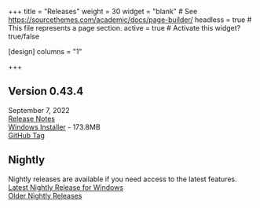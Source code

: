 +++
title = "Releases"
weight = 30
widget = "blank"  # See https://sourcethemes.com/academic/docs/page-builder/
headless = true  # This file represents a page section.
active = true  # Activate this widget? true/false

[design]
columns = "1"

+++

<a name="releases"></a>

## Version 0.43.4
September 7, 2022<br>
[Release Notes](docs/releases/ver_0_43_4/)<br>
[Windows Installer](setup/BeefSetup_0_43_4.exe) - 173.8MB<br>
[GitHub Tag](https://github.com/beefytech/Beef/tree/0.43.4)

## Nightly
Nightly releases are available if you need access to the latest features.<br>
[Latest Nightly Release for Windows](https://nightly.beeflang.org/BeefSetup.exe)<br>
[Older Nightly Releases](https://nightly.beeflang.org/index.html)